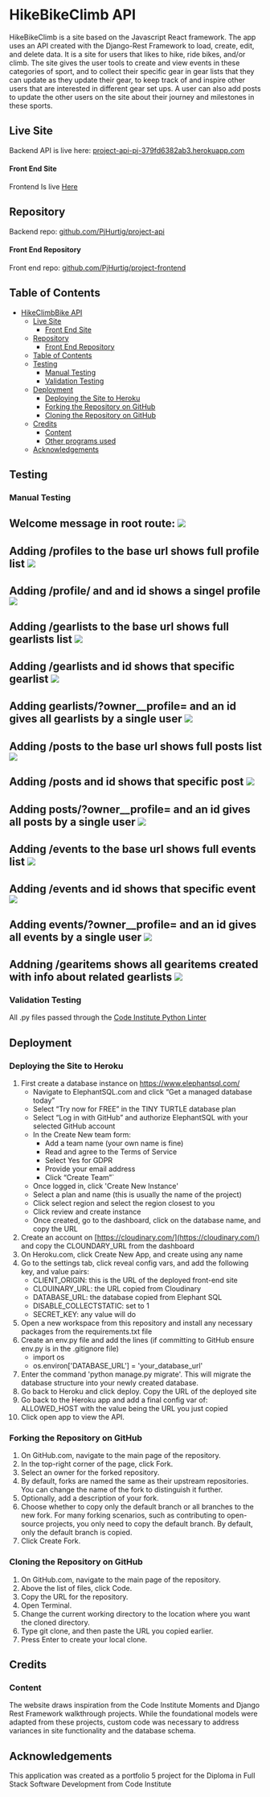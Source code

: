 
# HikeBikeClimb API
HikeBikeClimb is a site based on the Javascript React framework. The app uses an API created with the Django-Rest Framework to load, create, edit, and delete data. It is a site for users that likes to hike, ride bikes, and/or climb. The site gives the user tools to create and view events in these categories of sport, and to collect their specific gear in gear lists that they can update as they update their gear, to keep track of and inspire other users that are interested in different gear set ups. A user can also add posts to update the other users on the site about their journey and milestones in these sports.

## Live Site
Backend API is live here: [project-api-pj-379fd6382ab3.herokuapp.com](https://project-api-pj-379fd6382ab3.herokuapp.com/)
#### Front End Site
Frontend Is live [Here](https://project-frontend-pj-2fd2a1043672.herokuapp.com/)
## Repository
Backend repo: [github.com/PjHurtig/project-api](https://github.com/PjHurtig/project-api)
#### Front End Repository
Front end repo: [github.com/PjHurtig/project-frontend](https://github.com/PjHurtig/project-frontend)
## Table of Contents
- [HikeClimbBike API](#hikeclimbbike-api)
  * [Live Site](#live-site)
      - [Front End Site](#front-end-site)
  * [Repository](#repository)
      - [Front End Repository](#front-end-repository)
  * [Table of Contents](#table-of-contents)
  * [Testing](#testing)
    + [Manual Testing](#manual-testing)
    + [Validation Testing](#validation-testing)
  * [Deployment](#deployment)
    + [Deploying the Site to Heroku](#deploying-the-site-to-heroku)
    + [Forking the Repository on GitHub](#forking-the-repository-on-github)
    + [Cloning the Repository on GitHub](#cloning-the-repository-on-github)
  * [Credits](#credits)
    + [Content](#content)
    + [Other programs used](#other-programs-used)
  * [Acknowledgements](#acknowledgements)


## Testing
### Manual Testing

Welcome message in root route:
![](https://i.imgur.com/FNdiqmu.png)
---
Adding /profiles to the base url shows full profile list
![](https://i.imgur.com/qRLCwp1.png)
---
Adding /profile/ and and id shows a singel profile
![](https://i.imgur.com/AuH24Js.png)
---
Adding /gearlists to the base url shows full gearlists list
![](https://i.imgur.com/eTvWd3C.png)
---
Adding /gearlists and id shows that specific gearlist 
![](https://i.imgur.com/669btx6.png)
---
Adding gearlists/?owner__profile= and an id gives all gearlists by a single user
![](https://i.imgur.com/jR1QRH1.png)
---
Adding /posts to the base url shows full posts list
![](https://i.imgur.com/yWJ95lf.png)
---
Adding /posts and id shows that specific post
![](https://i.imgur.com/exEsgad.png)
---
Adding posts/?owner__profile= and an id gives all posts by a single user
![](https://i.imgur.com/Rsc5QUp.png)
---
Adding /events to the base url shows full events list
![](https://i.imgur.com/DCxyskJ.png)
---
Adding /events and id shows that specific event
![](https://i.imgur.com/yNihzPU.png)
---
Adding events/?owner__profile= and an id gives all events by a single user
![](https://i.imgur.com/Q8sUGv1.png)
---
Addning /gearitems shows all gearitems created with info about related gearlists 
![](https://i.imgur.com/8LbgRU2.png)
---




### Validation Testing 
All .py files passed through the [Code Institute Python Linter](https://pep8ci.herokuapp.com/) 

## Deployment
### Deploying the Site to Heroku
1. First create a database instance on https://www.elephantsql.com/
    - Navigate to ElephantSQL.com and click “Get a managed database today”
    - Select “Try now for FREE” in the TINY TURTLE database plan
    - Select “Log in with GitHub” and authorize ElephantSQL with your selected GitHub account
    - In the Create New team form:
        - Add a team name (your own name is fine)
        - Read and agree to the Terms of Service
        - Select Yes for GDPR
        - Provide your email address
        - Click “Create Team”`
    - Once logged in, click 'Create New Instance'
    - Select a plan and name (this is usually the name of the project)
    - Click select region and select the region closest to you
    - Click review and create instance
    - Once created, go to the dashboard, click on the database name, and copy the URL
2. Create an account on [https://cloudinary.com/](https://cloudinary.com/) and copy the CLOUNDARY_URL from the dashboard
3. On Heroku.com, click Create New App, and create using any name
4. Go to the settings tab, click reveal config vars, and add the following key, and value pairs:
    - CLIENT_ORIGIN: this is the URL of the deployed front-end site
    - CLOUINARY_URL: the URL copied from Cloudinary
    - DATABASE_URL: the database copied from Elephant SQL
    - DISABLE_COLLECTSTATIC: set to 1
    - SECRET_KEY: any value will do
5. Open a new workspace from this repository and install any necessary packages from the requirements.txt file
6. Create an env.py file and add the lines (if committing to GitHub ensure env.py is in the .gitignore file)
    - import os 
    - os.environ['DATABASE_URL'] = 'your_database_url'
7. Enter the command 'python manage.py migrate'. This will migrate the database structure into your newly created database.
8. Go back to Heroku and click deploy. Copy the URL of the deployed site
9. Go back to the Heroku app and add a final config var of: ALLOWED_HOST with the value being the URL you just copied
10. Click open app to view the API.

### Forking the Repository on GitHub
1. On GitHub.com, navigate to the main page of the repository.
2. In the top-right corner of the page, click Fork.
3. Select an owner for the forked repository.
4. By default, forks are named the same as their upstream repositories. You can change the name of the fork to distinguish it further.
5. Optionally, add a description of your fork.
6. Choose whether to copy only the default branch or all branches to the new fork. For many forking scenarios, such as contributing to open-source projects, you only need to copy the default branch. By default, only the default branch is copied.
7. Click Create Fork.
### Cloning the Repository on GitHub
1. On GitHub.com, navigate to the main page of the repository.
2. Above the list of files, click Code.
3. Copy the URL for the repository.
4. Open Terminal.
5. Change the current working directory to the location where you want the cloned directory.
6. Type git clone, and then paste the URL you copied earlier.
7. Press Enter to create your local clone.
## Credits
### Content
The website draws inspiration from the Code Institute Moments and Django Rest Framework walkthrough projects. While the foundational models were adapted from these projects, custom code was necessary to address variances in site functionality and the database schema.
## Acknowledgements 
This application was created as a portfolio 5 project for the Diploma in Full Stack Software Development from Code Institute

